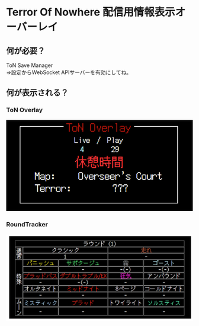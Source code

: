 # Terror Of Nowhere 配信用情報表示オーバーレイ
## 何が必要？
ToN Save Manager<br>
⇒設定からWebSocket APIサーバーを有効にしてね。

## 何が表示される？
### ToN Overlay
![ToN Overlay](image/Overlay.png)
### RoundTracker
![RoundTracker](image/roundTracker.png)
